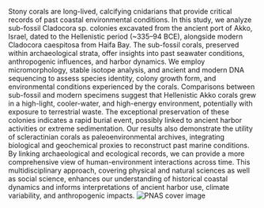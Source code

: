 Stony corals are long-lived, calcifying cnidarians that provide critical records of past coastal environmental conditions. In this study, we analyze sub-fossil Cladocora sp. colonies excavated from the ancient port of Akko, Israel, dated to the Hellenistic period (~335–94 BCE), alongside modern Cladocora caespitosa from Haifa Bay. The sub-fossil corals, preserved within archaeological strata, offer insights into past seawater conditions, anthropogenic influences, and harbor dynamics. We employ micromorphology, stable isotope analysis, and ancient and modern DNA sequencing to assess species identity, colony growth form, and environmental conditions experienced by the corals. Comparisons between sub-fossil and modern specimens suggest that Hellenistic Akko corals grew in a high-light, cooler-water, and high-energy environment, potentially with exposure to terrestrial waste. The exceptional preservation of these colonies indicates a rapid burial event, possibly linked to ancient harbor activities or extreme sedimentation. Our results also demonstrate the utility of scleractinian corals as paleoenvironmental archives, integrating biological and geochemical proxies to reconstruct past marine conditions. By linking archaeological and ecological records, we can provide a more comprehensive view of human-environment interactions across time. This multidisciplinary approach, covering physical and natural sciences as well as social science, enhances our understanding of historical coastal dynamics and informs interpretations of ancient harbor use, climate variability, and anthropogenic impacts.
![PNAS cover image](https://github.com/user-attachments/assets/30065eef-e1dc-4c9b-a703-3a5b235b75f1)
